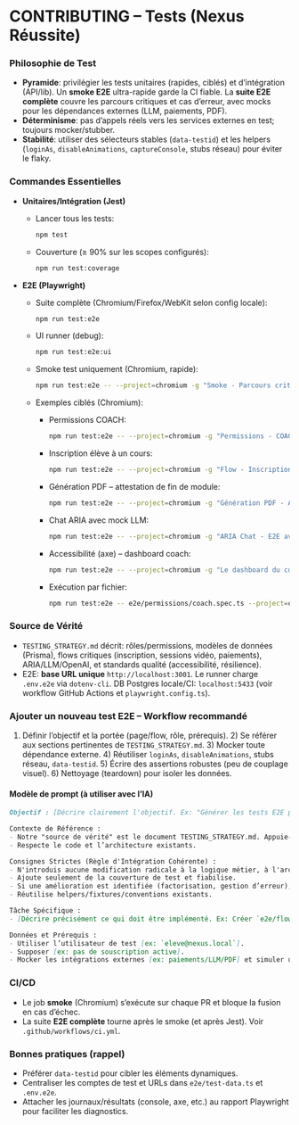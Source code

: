 # CONTRIBUTING – Tests (Nexus Réussite)

### Philosophie de Test

- **Pyramide**: privilégier les tests unitaires (rapides, ciblés) et d’intégration (API/lib). Un **smoke E2E** ultra-rapide garde la CI fiable. La **suite E2E complète** couvre les parcours critiques et cas d’erreur, avec mocks pour les dépendances externes (LLM, paiements, PDF).
- **Déterminisme**: pas d’appels réels vers les services externes en test; toujours mocker/stubber.
- **Stabilité**: utiliser des sélecteurs stables (`data-testid`) et les helpers (`loginAs`, `disableAnimations`, `captureConsole`, stubs réseau) pour éviter le flaky.

### Commandes Essentielles

- **Unitaires/Intégration (Jest)**
  - Lancer tous les tests:

    ```bash
    npm test
    ```

  - Couverture (≥ 90% sur les scopes configurés):

    ```bash
    npm run test:coverage
    ```

- **E2E (Playwright)**
  - Suite complète (Chromium/Firefox/WebKit selon config locale):

    ```bash
    npm run test:e2e
    ```

  - UI runner (debug):

    ```bash
    npm run test:e2e:ui
    ```

  - Smoke test uniquement (Chromium, rapide):

    ```bash
    npm run test:e2e -- --project=chromium -g "Smoke - Parcours critiques"
    ```

  - Exemples ciblés (Chromium):
    - Permissions COACH:

      ```bash
      npm run test:e2e -- --project=chromium -g "Permissions - COACH"
      ```

    - Inscription élève à un cours:

      ```bash
      npm run test:e2e -- --project=chromium -g "Flow - Inscription élève à un cours"
      ```

    - Génération PDF – attestation de fin de module:

      ```bash
      npm run test:e2e -- --project=chromium -g "Génération PDF - Attestation de fin de module"
      ```

    - Chat ARIA avec mock LLM:

      ```bash
      npm run test:e2e -- --project=chromium -g "ARIA Chat - E2E avec mock LLM"
      ```

    - Accessibilité (axe) – dashboard coach:

      ```bash
      npm run test:e2e -- --project=chromium -g "Le dashboard du coach doit être accessible"
      ```

    - Exécution par fichier:

      ```bash
      npm run test:e2e -- e2e/permissions/coach.spec.ts --project=chromium
      ```

### Source de Vérité

- `TESTING_STRATEGY.md` décrit: rôles/permissions, modèles de données (Prisma), flows critiques (inscription, sessions vidéo, paiements), ARIA/LLM/OpenAI, et standards qualité (accessibilité, résilience).
- E2E: **base URL unique** `http://localhost:3001`. Le runner charge `.env.e2e` via `dotenv-cli`. DB Postgres locale/CI: `localhost:5433` (voir workflow GitHub Actions et `playwright.config.ts`).

### Ajouter un nouveau test E2E – Workflow recommandé

1) Définir l’objectif et la portée (page/flow, rôle, prérequis). 2) Se référer aux sections pertinentes de `TESTING_STRATEGY.md`. 3) Mocker toute dépendance externe. 4) Réutiliser `loginAs`, `disableAnimations`, stubs réseau, `data-testid`. 5) Écrire des assertions robustes (peu de couplage visuel). 6) Nettoyage (teardown) pour isoler les données.

#### Modèle de prompt (à utiliser avec l’IA)

```md
Objectif : [Décrire clairement l'objectif. Ex: "Générer les tests E2E pour le parcours de souscription d'un élève."]

Contexte de Référence :
- Notre "source de vérité" est le document TESTING_STRATEGY.md. Appuie‑toi sur les sections [ex: "2. Base de Données", "3. Authentification", "6. Visioconférence"].
- Respecte le code et l’architecture existants.

Consignes Strictes (Règle d'Intégration Cohérente) :
- N'introduis aucune modification radicale à la logique métier, à l'architecture ou au schéma.
- Ajoute seulement de la couverture de test et fiabilise.
- Si une amélioration est identifiée (factorisation, gestion d’erreur), ne l’implémente pas : propose‑la comme "suggestion de refactoring".
- Réutilise helpers/fixtures/conventions existants.

Tâche Spécifique :
- [Décrire précisément ce qui doit être implémenté. Ex: Créer `e2e/flows/subscription.spec.ts` couvrant le scénario ...]

Données et Prérequis :
- Utiliser l’utilisateur de test [ex: `eleve@nexus.local`].
- Supposer [ex: pas de souscription active].
- Mocker les intégrations externes [ex: paiements/LLM/PDF] et simuler un retour de succès.
```

### CI/CD

- Le job **smoke** (Chromium) s’exécute sur chaque PR et bloque la fusion en cas d’échec.
- La suite **E2E complète** tourne après le smoke (et après Jest). Voir `.github/workflows/ci.yml`.

### Bonnes pratiques (rappel)

- Préférer `data-testid` pour cibler les éléments dynamiques.
- Centraliser les comptes de test et URLs dans `e2e/test-data.ts` et `.env.e2e`.
- Attacher les journaux/résultats (console, axe, etc.) au rapport Playwright pour faciliter les diagnostics.
